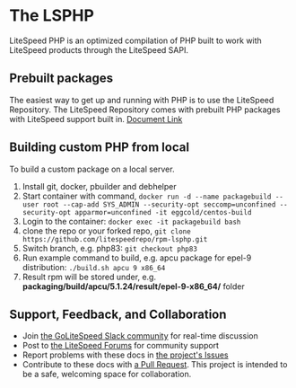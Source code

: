  
# The LSPHP
LiteSpeed PHP is an optimized compilation of PHP built to work with LiteSpeed products through the LiteSpeed SAPI.

## Prebuilt packages 
The easiest way to get up and running with PHP is to use the LiteSpeed Repository. The LiteSpeed Repository comes with prebuilt PHP packages with LiteSpeed support built in.
[Document Link](https://docs.litespeedtech.com/lsws/extapp/php/getting_started/)

## Building custom PHP from local
To build a custom package on a local server. 
1. Install git, docker, pbuilder and debhelper
2. Start container with command, `docker run -d --name packagebuild --user root --cap-add SYS_ADMIN --security-opt seccomp=unconfined --security-opt apparmor=unconfined -it eggcold/centos-build`
3. Login to the container: `docker exec -it packagebuild bash`
4. clone the repo or your forked repo, `git clone https://github.com/litespeedrepo/rpm-lsphp.git`
5. Switch branch, e.g. php83: `git checkout php83`
6. Run example command to build, e.g. apcu package for epel-9 distribution: `./build.sh apcu 9 x86_64`
7. Result rpm will be stored under, e.g. **packaging/build/apcu/5.1.24/result/epel-9-x86_64/** folder

## Support, Feedback, and Collaboration

* Join [the GoLiteSpeed Slack community](https://litespeedtech.com/slack) for real-time discussion
* Post to [the LiteSpeed Forums](https://litespeedtech.com/support/forum/) for community support
* Report problems with these docs in [the project's Issues](https://github.com/litespeedrepo/debian-lsphp/issues)
* Contribute to these docs with [a Pull Request](https://github.com/litespeedrepo/debian-lsphp/pulls). This project is intended to be a safe, welcoming space for collaboration.
